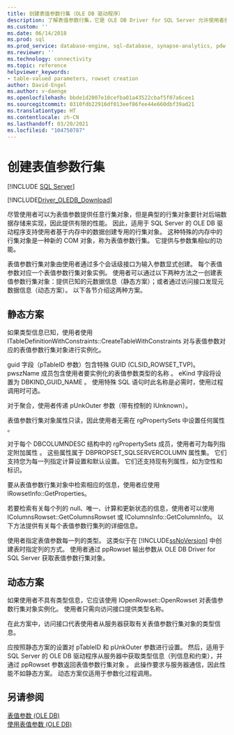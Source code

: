 ```yaml
---
title: 创建表值参数行集（OLE DB 驱动程序）
description: 了解表值参数行集，它是 OLE DB Driver for SQL Server 允许使用者创建的内存中对象。
ms.custom: ''
ms.date: 06/14/2018
ms.prod: sql
ms.prod_service: database-engine, sql-database, synapse-analytics, pdw
ms.reviewer: ''
ms.technology: connectivity
ms.topic: reference
helpviewer_keywords:
- table-valued parameters, rowset creation
author: David-Engel
ms.author: v-daenge
ms.openlocfilehash: bbde1d2007e18cefba01a43522cbaf5f07a6cee1
ms.sourcegitcommit: 0310fdb22916df013eef86fee44e660dbf39ad21
ms.translationtype: HT
ms.contentlocale: zh-CN
ms.lasthandoff: 03/20/2021
ms.locfileid: "104750787"
---
```

# <a name="table-valued-parameter-rowset-creation"></a>创建表值参数行集
[!INCLUDE [SQL Server](../../../includes/applies-to-version/sql-asdb-asdbmi-asa-pdw.md)]

[!INCLUDE[Driver_OLEDB_Download](../../../includes/driver_oledb_download.md)]

  尽管使用者可以为表值参数提供任意行集对象，但是典型的行集对象要针对后端数据存储来实现，因此提供有限的性能。 因此，适用于 SQL Server 的 OLE DB 驱动程序支持使用者基于内存中的数据创建专用的行集对象。 这种特殊的内存中的行集对象是一种新的 COM 对象，称为表值参数行集。 它提供与参数集相似的功能。  
  
 表值参数行集对象由使用者通过多个会话级接口为输入参数显式创建。 每个表值参数对应一个表值参数行集对象实例。 使用者可以通过以下两种方法之一创建表值参数行集对象：提供已知的元数据信息（静态方案）；或者通过访问接口发现元数据信息（动态方案）。 以下各节介绍这两种方案。  
  
## <a name="static-scenario"></a>静态方案  
 如果类型信息已知，使用者使用 ITableDefinitionWithConstraints::CreateTableWithConstraints 对与表值参数对应的表值参数行集对象进行实例化。  
  
 guid  字段（pTableID  参数）包含特殊 GUID (CLSID_ROWSET_TVP)。 pwszName 成员包含使用者要实例化的表值参数类型的名称  。 eKind 字段将设置为 DBKIND_GUID_NAME  。 使用特殊 SQL 语句时此名称是必需时，使用过程调用时可选。  
  
 对于聚合，使用者传递 pUnkOuter  参数（带有控制的 IUnknown）。  
  
 表值参数行集对象属性只读，因此使用者无需在 rgPropertySets 中设置任何属性  。  
  
 对于每个 DBCOLUMNDESC 结构中的 rgPropertySets 成员，使用者可为每列指定附加属性  。 这些属性属于 DBPROPSET_SQLSERVERCOLUMN 属性集。 它们支持您为每一列指定计算设置和默认设置。 它们还支持现有列属性，如为空性和标识。  
  
 要从表值参数行集对象中检索相应的信息，使用者应使用 IRowsetInfo::GetProperties。  
  
 若要检索有关每个列的 null、唯一、计算和更新状态的信息，使用者可以使用 IColumnsRowset::GetColumnsRowset 或 IColumnsInfo::GetColumnInfo。 以下方法提供有关每个表值参数行集列的详细信息。  
  
 使用者指定表值参数每一列的类型。 这类似于在 [!INCLUDE[ssNoVersion](../../../includes/ssnoversion-md.md)] 中创建表时指定列的方式。 使用者通过 ppRowset  输出参数从 OLE DB Driver for SQL Server 获取表值参数行集对象。  
  
## <a name="dynamic-scenario"></a>动态方案  
 如果使用者不具有类型信息，它应该使用 IOpenRowset::OpenRowset 对表值参数行集对象实例化。 使用者只需向访问接口提供类型名称。  
  
 在此方案中，访问接口代表使用者从服务器获取有关表值参数行集对象的类型信息。  
  
 应按照静态方案的设置对 pTableID  和 pUnkOuter  参数进行设置。 然后，适用于 SQL Server 的 OLE DB 驱动程序从服务器中获取类型信息（列信息和约束），并通过 ppRowset 参数返回表值参数行集对象  。 此操作要求与服务器通信，因此性能不如静态方案。 动态方案仅适用于参数化过程调用。  
  
## <a name="see-also"></a>另请参阅  
 [表值参数 (OLE DB)](../../oledb/ole-db-table-valued-parameters/table-valued-parameters-ole-db.md)   
 [使用表值参数 (OLE DB)](../../oledb/ole-db-how-to/use-table-valued-parameters-ole-db.md)  
  
  
